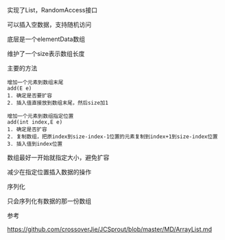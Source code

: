 实现了List，RandomAccess接口

可以插入空数据，支持随机访问

底层是一个elementData数组

维护了一个size表示数组长度



主要的方法

```shell
增加一个元素到数组末尾
add(E e)
1. 确定是否要扩容
2. 插入值直接放到数组末尾，然后size加1

增加一个元素到数组指定位置
add(int index,E e)
1. 确定是否扩容
2. 复制数组，把原index到size-index-1位置的元素复制到index+1到size-index位置
3. 插入值到index位置

```



数组最好一开始就指定大小，避免扩容

减少在指定位置插入数据的操作



序列化

只会序列化有数据的那一份数组



参考

https://github.com/crossoverJie/JCSprout/blob/master/MD/ArrayList.md



